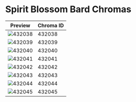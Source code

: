 # Spirit Blossom Bard Chromas

| Preview | Chroma ID |
|---------|-----------|
| ![432038](https://raw.communitydragon.org/latest/plugins/rcp-be-lol-game-data/global/default/v1/champion-chroma-images/432/432038.png) | 432038 |
| ![432039](https://raw.communitydragon.org/latest/plugins/rcp-be-lol-game-data/global/default/v1/champion-chroma-images/432/432039.png) | 432039 |
| ![432040](https://raw.communitydragon.org/latest/plugins/rcp-be-lol-game-data/global/default/v1/champion-chroma-images/432/432040.png) | 432040 |
| ![432041](https://raw.communitydragon.org/latest/plugins/rcp-be-lol-game-data/global/default/v1/champion-chroma-images/432/432041.png) | 432041 |
| ![432042](https://raw.communitydragon.org/latest/plugins/rcp-be-lol-game-data/global/default/v1/champion-chroma-images/432/432042.png) | 432042 |
| ![432043](https://raw.communitydragon.org/latest/plugins/rcp-be-lol-game-data/global/default/v1/champion-chroma-images/432/432043.png) | 432043 |
| ![432044](https://raw.communitydragon.org/latest/plugins/rcp-be-lol-game-data/global/default/v1/champion-chroma-images/432/432044.png) | 432044 |
| ![432045](https://raw.communitydragon.org/latest/plugins/rcp-be-lol-game-data/global/default/v1/champion-chroma-images/432/432045.png) | 432045 |